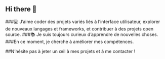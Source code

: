 ## Hi there 👋

<!--
**LorsenLamour/LorsenLamour** is a ✨ _special_ ✨ repository because its `README.md` (this file) appears on your GitHub profile.

Here are some ideas to get you started:

- 🔭 I’m currently working on ...
- 🌱 I’m currently learning ...
- 👯 I’m looking to collaborate on ...
- 🤔 I’m looking for help with ...
- 💬 Ask me about ...
- 📫 How to reach me: ...
- 😄 Pronouns: ...
- 🚀 Actuellement, je me spécialise en [spécialisation, ex : développement web, intelligence artificielle, systèmes embarqués, etc.].
- ⚡ Fun fact: ...
-->

###💻 J’aime coder des projets variés liés à l’interface utilisateur, explorer de nouveaux langages et frameworks, et contribuer à des projets open source.
###📚 Je suis toujours curieux d’apprendre de nouvelles choses.
###En ce moment, je cherche à améliorer mes compétences.

##N’hésite pas à jeter un œil à mes projets et à me contacter !
